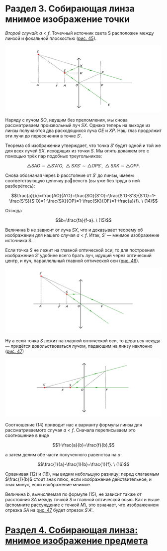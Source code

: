 # Раздел 3. Собирающая линза мнимое изображение точки

_Второй случай_: $a < f$. Точечный источник света S расположен между линзой и фокальной плоскостью ([рис. 45](/image/Рисунок45.jpg)).

![Случай a < f: мнимое изображение точки](/image/Рисунок45.jpg)

Наряду с лучом $SO$, идущим без преломления, мы снова рассматриваем произвольный луч $SX$. Однако теперь на выходе из линзы получаются два расходящихся луча $OE$ и $XP$. Наш глаз продолжит эти лучи до пересечения в точке $S'$.

Теорема об изображении утверждает, что точка $S'$ будет одной и той же для всех лучей $SX$, исходящих из точки $S$. Мы опять докажем это с помощью трёх пар подобных треугольников:

$$\bigtriangleup SAO ∼ \bigtriangleup S'A'O,\ \bigtriangleup SXS' ∼ \bigtriangleup OPS',\ \bigtriangleup SXK ∼ \bigtriangleup OPF.$$

Снова обозначая через $b$ расстояние от $S'$ до линзы, имеем соответствующую цепочку равенств (вы уже без труда в ней разберётесь):

$$\frac{a}{b}=\frac{AO}{A'O}=\frac{SO}{S'O}=\frac{S'O-S'S}{S'O}=1-\frac{S'S}{S'O}=1-\frac{SX}{OP}=1-\frac{SK}{OF}=1-\frac{a}{f}. \ (14)$$

Отсюда

$$b=\frac{fa}{f-a}. \ (15)$$

Величина $b$ не зависит от луча $SX$, что и доказывает теорему об изображении для нашего случая $a < f$. Итак, $S'$ — мнимое изображение источника S.

Если точка $S$ не лежит на главной оптической оси, то для построения изображения $S'$ удобнее всего брать луч, идущий через оптический центр, и луч, параллельный главной оптической оси ([рис. 46](/image/Рисунок46.jpg)).

![Построение изображения точки S, не лежащей на главной оптической оси](/image/Рисунок46.jpg)

Ну а если точка $S$ лежит на главной оптической оси, то деваться некуда — придётся довольствоваться лучом, падающим на линзу наклонно ([рис. 47](/image/Рисунок47.jpg))

![Построение изображения точки S, лежащей на главной оптической оси](/image/Рисунок47.jpg)

Соотношение (14) приводит нас к варианту формулы линзы для рассматриваемого случая $a < f$. Сначала переписываем это соотношение в виде

$$1-\frac{a}{b}=\frac{f}{b},$$

а затем делим обе части полученного равенства на $a$:

$$\frac{1}{a}-\frac{1}{b}=\frac{1}{f}. \ (16)$$

Сравнивая (12) и (16), мы видим небольшую разницу: перед слагаемым $\frac{1}{b}$ стоит знак плюс, если изображение действительное, и знак минус, если изображение мнимое.

Величина $b$, вычисляемая по формуле (15), не зависит также от расстояния $SA$ между точкой $S$ и главной оптической осью. Как и выше (вспомните рассуждение с точкой $M$), это означает, что изображением отрезка $SA$ на [рис. 47](/image/Рисунок47.jpg) будет отрезок $S'A'$. 
# [Раздел 4. Собирающая линза: мнимое изображение предмета](/Тонкие%20линзы.%20Построение%20изображений/Собирающая%20линза%3A%20мнимое%20изображение%20предмета.md)
